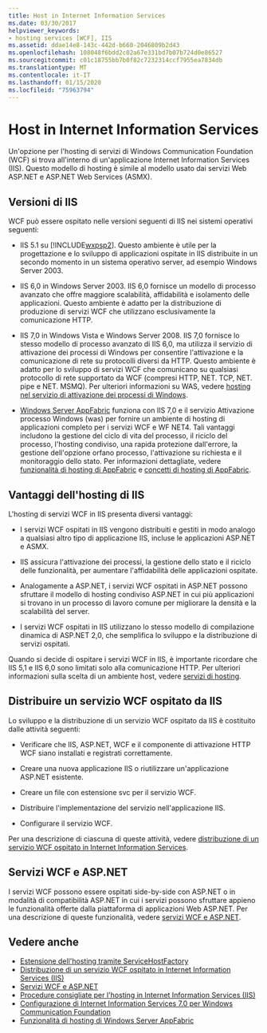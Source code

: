 ```yaml
---
title: Host in Internet Information Services
ms.date: 03/30/2017
helpviewer_keywords:
- hosting services [WCF], IIS
ms.assetid: ddae14e8-143c-442d-b660-2046809b2d43
ms.openlocfilehash: 108048f6bdd2c02a67e331bd7b07b724d0e86527
ms.sourcegitcommit: c01c18755bb7b0f82c7232314ccf7955ea7834db
ms.translationtype: MT
ms.contentlocale: it-IT
ms.lasthandoff: 01/15/2020
ms.locfileid: "75963794"
---
```

# <a name="host-in-internet-information-services"></a>Host in Internet Information Services

Un'opzione per l'hosting di servizi di Windows Communication Foundation (WCF) si trova all'interno di un'applicazione Internet Information Services (IIS). Questo modello di hosting è simile al modello usato dai servizi Web ASP.NET e ASP.NET Web Services (ASMX).

## <a name="versions-of-iis"></a>Versioni di IIS

WCF può essere ospitato nelle versioni seguenti di IIS nei sistemi operativi seguenti:

- IIS 5.1 su [!INCLUDE[wxpsp2](../../../../includes/wxpsp2-md.md)]. Questo ambiente è utile per la progettazione e lo sviluppo di applicazioni ospitate in IIS distribuite in un secondo momento in un sistema operativo server, ad esempio Windows Server 2003.

- IIS 6,0 in Windows Server 2003. IIS 6,0 fornisce un modello di processo avanzato che offre maggiore scalabilità, affidabilità e isolamento delle applicazioni. Questo ambiente è adatto per la distribuzione di produzione di servizi WCF che utilizzano esclusivamente la comunicazione HTTP.

- IIS 7,0 in Windows Vista e Windows Server 2008. IIS 7,0 fornisce lo stesso modello di processo avanzato di IIS 6,0, ma utilizza il servizio di attivazione dei processi di Windows per consentire l'attivazione e la comunicazione di rete su protocolli diversi da HTTP. Questo ambiente è adatto per lo sviluppo di servizi WCF che comunicano su qualsiasi protocollo di rete supportato da WCF (compresi HTTP, NET. TCP, NET. pipe e NET. MSMQ). Per ulteriori informazioni su WAS, vedere [hosting nel servizio di attivazione dei processi di Windows](../../../../docs/framework/wcf/feature-details/hosting-in-windows-process-activation-service.md).

- [Windows Server AppFabric](https://docs.microsoft.com/previous-versions/appfabric/ff384253(v=azure.10)) funziona con IIS 7,0 e il servizio Attivazione processo Windows (was) per fornire un ambiente di hosting di applicazioni completo per i servizi WCF e WF NET4. Tali vantaggi includono la gestione del ciclo di vita del processo, il riciclo del processo, l'hosting condiviso, una rapida protezione dall'errore, la gestione dell'opzione orfano processo, l'attivazione su richiesta e il monitoraggio dello stato. Per informazioni dettagliate, vedere [funzionalità di hosting di AppFabric](https://docs.microsoft.com/previous-versions/appfabric/ee677189(v=azure.10)) e [concetti di hosting di AppFabric](https://docs.microsoft.com/previous-versions/appfabric/ee677371(v=azure.10)).

## <a name="benefits-of-iis-hosting"></a>Vantaggi dell'hosting di IIS

L'hosting di servizi WCF in IIS presenta diversi vantaggi:

- I servizi WCF ospitati in IIS vengono distribuiti e gestiti in modo analogo a qualsiasi altro tipo di applicazione IIS, incluse le applicazioni ASP.NET e ASMX.

- IIS assicura l'attivazione dei processi, la gestione dello stato e il riciclo delle funzionalità, per aumentare l'affidabilità delle applicazioni ospitate.

- Analogamente a ASP.NET, i servizi WCF ospitati in ASP.NET possono sfruttare il modello di hosting condiviso ASP.NET in cui più applicazioni si trovano in un processo di lavoro comune per migliorare la densità e la scalabilità del server.

- I servizi WCF ospitati in IIS utilizzano lo stesso modello di compilazione dinamica di ASP.NET 2,0, che semplifica lo sviluppo e la distribuzione di servizi ospitati.

Quando si decide di ospitare i servizi WCF in IIS, è importante ricordare che IIS 5,1 e IIS 6,0 sono limitati solo alla comunicazione HTTP. Per ulteriori informazioni sulla scelta di un ambiente host, vedere [servizi di hosting](../../../../docs/framework/wcf/hosting-services.md).

## <a name="deploy-an-iis-hosted-wcf-service"></a>Distribuire un servizio WCF ospitato da IIS

Lo sviluppo e la distribuzione di un servizio WCF ospitato da IIS è costituito dalle attività seguenti:

- Verificare che IIS, ASP.NET, WCF e il componente di attivazione HTTP WCF siano installati e registrati correttamente.

- Creare una nuova applicazione IIS o riutilizzare un'applicazione ASP.NET esistente.

- Creare un file con estensione svc per il servizio WCF.

- Distribuire l'implementazione del servizio nell'applicazione IIS.

- Configurare il servizio WCF.

Per una descrizione di ciascuna di queste attività, vedere [distribuzione di un servizio WCF ospitato in Internet Information Services](../../../../docs/framework/wcf/feature-details/deploying-an-internet-information-services-hosted-wcf-service.md).

## <a name="wcf-services-and-aspnet"></a>Servizi WCF e ASP.NET

I servizi WCF possono essere ospitati side-by-side con ASP.NET o in modalità di compatibilità ASP.NET in cui i servizi possono sfruttare appieno le funzionalità offerte dalla piattaforma di applicazioni Web ASP.NET. Per una descrizione di queste funzionalità, vedere [servizi WCF e ASP.NET](../../../../docs/framework/wcf/feature-details/wcf-services-and-aspnet.md).

## <a name="see-also"></a>Vedere anche

- [Estensione dell'hosting tramite ServiceHostFactory](../../../../docs/framework/wcf/extending/extending-hosting-using-servicehostfactory.md)
- [Distribuzione di un servizio WCF ospitato in Internet Information Services (IIS)](../../../../docs/framework/wcf/feature-details/deploying-an-internet-information-services-hosted-wcf-service.md)
- [Servizi WCF e ASP.NET](../../../../docs/framework/wcf/feature-details/wcf-services-and-aspnet.md)
- [Procedure consigliate per l'hosting in Internet Information Services (IIS)](../../../../docs/framework/wcf/feature-details/internet-information-services-hosting-best-practices.md)
- [Configurazione di Internet Information Services 7.0 per Windows Communication Foundation](../../../../docs/framework/wcf/feature-details/configuring-iis-for-wcf.md)
- [Funzionalità di hosting di Windows Server AppFabric](https://docs.microsoft.com/previous-versions/appfabric/ee677189(v=azure.10))
